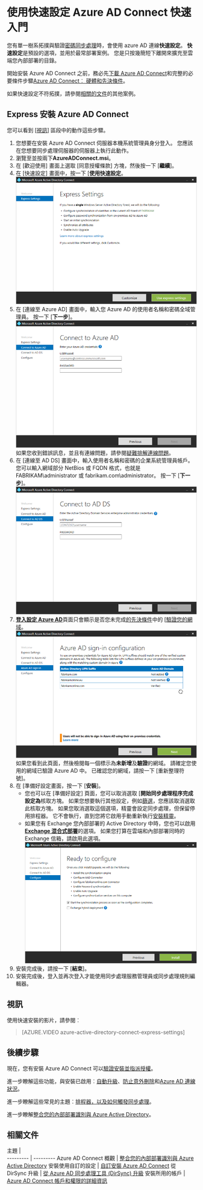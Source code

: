<properties
    pageTitle="Azure AD Connect︰ 使用快速設定快速入門 |Microsoft Azure"
    description="瞭解如何下載、 安裝及執行設定精靈的 Azure AD Connect。"
    services="active-directory"
    documentationCenter=""
    authors="andkjell"
    manager="femila"
    editor="curtand"/>

<tags
    ms.service="active-directory"
    ms.workload="identity"
    ms.tgt_pltfrm="na"
    ms.devlang="na"
    ms.topic="get-started-article"
    ms.date="09/13/2016"
    ms.author="billmath"/>

# <a name="getting-started-with-azure-ad-connect-using-express-settings"></a>使用快速設定 Azure AD Connect 快速入門
您有單一樹系拓撲與驗證[密碼同步處理](../active-directory-aadconnectsync-implement-password-synchronization.md)時，會使用 azure AD 連線**快速設定**。 **快速設定**是預設的選項，並用於最常部署案例。 您是只按幾簡短下離開來擴充至雲端您內部部署的目錄。

開始安裝 Azure AD Connect 之前，務必先[下載 Azure AD Connect](http://go.microsoft.com/fwlink/?LinkId=615771)和完整的必要條件步驟[Azure AD Connect︰ 硬體和先決條件](../active-directory-aadconnect-prerequisites.md)。

如果快速設定不符拓撲，請參閱[相關的文件](#related-documentation)的其他案例。

## <a name="express-installation-of-azure-ad-connect"></a>Express 安裝 Azure AD Connect
您可以看到 [[視訊](#videos)] 區段中的動作這些步驟。

1. 您想要在安裝 Azure AD Connect 伺服器本機系統管理員身分登入。 您應該在您想要同步處理伺服器的伺服器上執行此動作。
2. 瀏覽至並按兩下**AzureADConnect.msi**。
3. 在 [歡迎使用] 畫面上選取 [同意授權條款] 方塊，然後按一下 [**繼續**]。  
4. 在 [快速設定] 畫面中，按一下 [**使用快速設定**。  
![歡迎使用 Azure AD 連線](./media/active-directory-aadconnect-get-started-express/express.png)
5. 在 [連線至 Azure AD] 畫面中，輸入您 Azure AD 的使用者名稱和密碼全域管理員。 按一下 [**下一步**]。  
![連線至 Azure AD](./media/active-directory-aadconnect-get-started-express/connectaad.png)如果您收到錯誤訊息，並且有連線問題，請參閱[疑難排解連線問題](../active-directory-aadconnect-troubleshoot-connectivity.md)。
6. 在 [連線至 AD DS] 畫面中，輸入使用者名稱和密碼的企業系統管理員帳戶。 您可以輸入網域部分 NetBios 或 FQDN 格式，也就是 FABRIKAM\administrator 或 fabrikam.com\administrator。 按一下 [**下一步**]。  
![連線至 AD DS](./media/active-directory-aadconnect-get-started-express/connectad.png)
7. [**登入設定 Azure AD**](../active-directory-aadconnect-user-signin.md#azure-ad-sign-in-configuration)頁面只會顯示是否您未完成[的先決條件](../active-directory-aadconnect-prerequisites.md)中的 [[驗證您的網域](../active-directory-add-domain.md)。
![驗證的網域](./media/active-directory-aadconnect-get-started-express/unverifieddomain.png)  
如果您看到此頁面，然後檢閱每一個標示為**未新增**及**驗證**的網域。 請確定您使用的網域已驗證 Azure AD 中。 已確認您的網域，請按一下 [重新整理符號]。
8. 在 [準備好設定畫面，按一下 [**安裝**]。
    - 您也可以在 [準備好設定] 頁面，您可以取消選取 [**開始同步處理程序完成設定為**核取方塊。 如果您想要執行其他設定，例如[篩選](../active-directory-aadconnectsync-configure-filtering.md)，您應該取消選取此核取方塊。 如果您取消選取這個選項，精靈會設定同步處理，但保留停用排程器。 它不會執行，直到您將它啟用手動重新執行[安裝精靈](../active-directory-aadconnectsync-installation-wizard.md)。
    - 如果您有 Exchange 您內部部署的 Active Directory 中時，您也可以啟用[**Exchange 混合式部署**](https://technet.microsoft.com/library/jj200581.aspx)的選項。 如果您打算在雲端和內部部署同時的 Exchange 信箱，請啟用此選項。
![準備好設定 Azure AD Connect](./media/active-directory-aadconnect-get-started-express/readytoconfigure.png)
9. 安裝完成後，請按一下 [**結束**]。
10. 安裝完成後，登入並再次登入才能使用同步處理服務管理員或同步處理規則編輯器。

## <a name="videos"></a>視訊

使用快速安裝的影片，請參閱︰

>[AZURE.VIDEO azure-active-directory-connect-express-settings]

## <a name="next-steps"></a>後續步驟
現在，您有安裝 Azure AD Connect 可以[驗證安裝並指派授權](../active-directory-aadconnect-whats-next.md)。

進一步瞭解這些功能，與安裝已啟用︰[自動升級](../active-directory-aadconnect-feature-automatic-upgrade.md)、[防止意外刪除](../active-directory-aadconnectsync-feature-prevent-accidental-deletes.md)和[Azure AD 連線狀況](../active-directory-aadconnect-health-sync.md)。

進一步瞭解這些常見的主題︰[排程器，以及如何觸發同步處理](../active-directory-aadconnectsync-feature-scheduler.md)。

進一步瞭解[整合您的內部部署識別與 Azure Active Directory](../active-directory-aadconnect.md)。

## <a name="related-documentation"></a>相關文件

主題 |  
--------- | ---------
Azure AD Connect 概觀 | [整合您的內部部署識別與 Azure Active Directory](../active-directory-aadconnect.md)
安裝使用自訂的設定 | [自訂安裝 Azure AD Connect](active-directory-aadconnect-get-started-custom.md)
從 DirSync 升級 | [從 Azure AD 同步處理工具 (DirSync) 升級](active-directory-aadconnect-dirsync-upgrade-get-started.md)
安裝所用的帳戶 | [Azure AD Connect 帳戶和權限的詳細資訊](active-directory-aadconnect-accounts-permissions.md)
